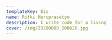 ```yaml
---
templateKey: Bio
name: Rifki Heruprasetyo
description: I write code for a living
cover: /img/20200608_200620.jpg
---
```


